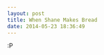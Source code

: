 ```yaml
---
layout: post
title: When Shane Makes Bread
date: 2014-05-23 18:36:49
---
```

[<amp-img src="https://blog.phpizza.com/assets/2014-05-23-10-27-56-sm.jpg" width="816" height="612" layout="responsive"></amp-img>](https://blog.phpizza.com/assets/2014-05-23-10-27-56.jpg)

[<amp-img src="https://blog.phpizza.com/assets/2014-05-23-10-27-41-sm.jpg" width="816" height="612" layout="responsive"></amp-img>](https://blog.phpizza.com/assets/2014-05-23-10-27-41.jpg)

:P

